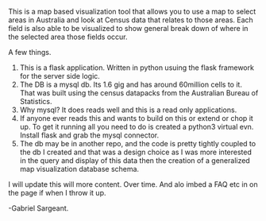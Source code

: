 This is a map based visualization tool that allows you to use a map to select areas in Australia and look at Census data that relates to those areas. Each field is also able to be visualized to show general break down of where in the selected area those fields occur.

A few things. 

1. This is a flask application. Written in python usuing the flask framework for the server side logic. 
2. The DB is a mysql db. Its 1.6 gig and has  around 60million cells to it. That was built using the census datapacks from the Australian Bureau of Statistics.
3. Why mysql? It does reads well and this is a read only applications.
4. If anyone ever reads this and wants to build on this or extend or chop it up. To get it running all you need to do is created a python3 virtual evn. Install flask and grab the mysql connector.
5. The db may be in another repo, and the code is pretty tightly coupled to the db I created and that was a design choice as I was more interested in the query and display of this data then the creation of a generalized map visualization database schema.

I will update this will more content. Over time. And alo imbed a FAQ etc in on the page if when I throw it up.

-Gabriel Sargeant.

